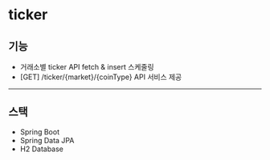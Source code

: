 # ticker

## 기능
+ 거래소별 ticker API fetch & insert 스케줄링
+ [GET] /ticker/{market}/{coinType} API 서비스 제공

---

## 스택
+ Spring Boot
+ Spring Data JPA
+ H2 Database



